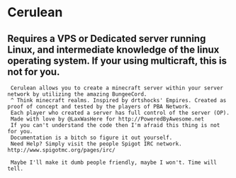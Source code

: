 
Cerulean
=======
Requires a VPS or Dedicated server running Linux, and intermediate knowledge of the linux operating system. If your using multicraft, this is not for you.
------
     Cerulean allows you to create a minecraft server within your server network by utilizing the amazing BungeeCord.
     ^ Think minecraft realms. Inspired by drtshocks' Empires. Created as proof of concept and tested by the players of PBA Network.
     Each player who created a server has full control of the server (OP).
     Made with love by @LaxWasHere for http://PoweredByAwesome.net
     If you can't understand the code then I'm afraid this thing is not for you.
     Documentation is a bitch so figure it out yourself.
     Need Help? Simply visit the people Spigot IRC network. http://www.spigotmc.org/pages/irc/

     Maybe I'll make it dumb people friendly, maybe I won't. Time will tell.
